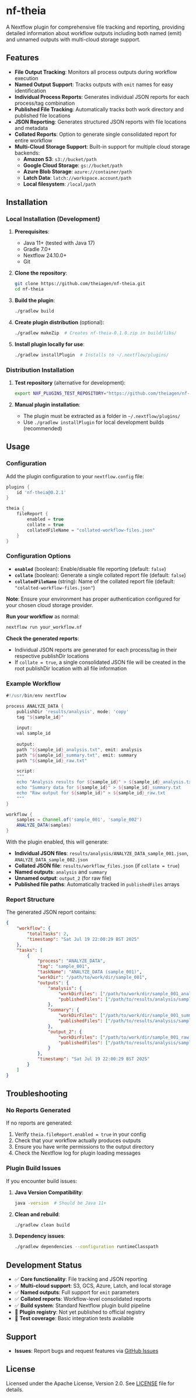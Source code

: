 # nf-theia

A Nextflow plugin for comprehensive file tracking and reporting, providing detailed information about workflow outputs including both named (emit) and unnamed outputs with multi-cloud storage support.

## Features

- **File Output Tracking**: Monitors all process outputs during workflow execution
- **Named Output Support**: Tracks outputs with `emit` names for easy identification
- **Individual Process Reports**: Generates individual JSON reports for each process/tag combination
- **Published File Tracking**: Automatically tracks both work directory and published file locations
- **JSON Reporting**: Generates structured JSON reports with file locations and metadata
- **Collated Reports**: Option to generate single consolidated report for entire workflow
- **Multi-Cloud Storage Support**: Built-in support for multiple cloud storage backends:
  - **Amazon S3**: `s3://bucket/path`
  - **Google Cloud Storage**: `gs://bucket/path`  
  - **Azure Blob Storage**: `azure://container/path`
  - **Latch Data**: `latch://workspace.account/path`
  - **Local filesystem**: `/local/path`

## Installation

### Local Installation (Development)

1. **Prerequisites**:
   - Java 11+ (tested with Java 17)
   - Gradle 7.0+
   - Nextflow 24.10.0+
   - Git

2. **Clone the repository**:
   ```bash
   git clone https://github.com/theiagen/nf-theia.git
   cd nf-theia
   ```

3. **Build the plugin**:
   ```bash
   ./gradlew build
   ```

4. **Create plugin distribution** (optional):
   ```bash
   ./gradlew makeZip  # Creates nf-theia-0.1.0.zip in build/libs/
   ```

5. **Install plugin locally for use**:
   ```bash
   ./gradlew installPlugin  # Installs to ~/.nextflow/plugins/
   ```

### Distribution Installation

1. **Test repository** (alternative for development):

   ```bash
   export NXF_PLUGINS_TEST_REPOSITORY="https://github.com/theiagen/nf-theia/releases/download/v0.2.1/nf-theia-0.2.1-meta.json"
   ```

2. **Manual plugin installation**:
   - The plugin must be extracted as a folder in `~/.nextflow/plugins/`
   - Use `./gradlew installPlugin` for local development builds (recommended)

## Usage

### Configuration

Add the plugin configuration to your `nextflow.config` file:

```groovy
plugins {
    id 'nf-theia@0.2.1'
}

theia {
    fileReport {
        enabled = true
        collate = true
        collatedFileName = "collated-workflow-files.json"
    }
}
```

### Configuration Options

- **`enabled`** (boolean): Enable/disable file reporting (default: `false`)
- **`collate`** (boolean): Generate a single collated report file (default: `false`)
- **`collatedFileName`** (string): Name of the collated report file (default: `"colalted-workflow-files.json"`)

**Note**: Ensure your environment has proper authentication configured for your chosen cloud storage provider.

**Run your workflow** as normal:
   ```bash
   nextflow run your_workflow.nf
   ```

**Check the generated reports**:
   - Individual JSON reports are generated for each process/tag in their respective publishDir locations
   - If `collate = true`, a single consolidated JSON file will be created in the root publishDir location with all file information

### Example Workflow

```groovy
#!/usr/bin/env nextflow

process ANALYZE_DATA {
    publishDir 'results/analysis', mode: 'copy'
    tag "${sample_id}"
    
    input:
    val sample_id
    
    output:
    path "${sample_id}_analysis.txt", emit: analysis
    path "${sample_id}_summary.txt", emit: summary
    path "${sample_id}_raw.txt"

    script:
    """
    echo "Analysis results for ${sample_id}" > ${sample_id}_analysis.txt
    echo "Summary data for ${sample_id}" > ${sample_id}_summary.txt
    echo "Raw output for ${sample_id}" > ${sample_id}_raw.txt
    """
}

workflow {
    samples = Channel.of('sample_001', 'sample_002')
    ANALYZE_DATA(samples)
}
```

With the plugin enabled, this will generate:
- **Individual JSON files**: `results/analysis/ANALYZE_DATA_sample_001.json`, `ANALYZE_DATA_sample_002.json`
- **Collated JSON file**: `results/workflow_files.json` (if `collate = true`)
- **Named outputs**: `analysis` and `summary` 
- **Unnamed output**: `output_2` (for raw file)
- **Published file paths**: Automatically tracked in `publishedFiles` arrays

### Report Structure

The generated JSON report contains:

```json
{
    "workflow": {
        "totalTasks": 2,
        "timestamp": "Sat Jul 19 22:00:29 BST 2025"
    },
    "tasks": [
        {
            "process": "ANALYZE_DATA",
            "tag": "sample_001",
            "taskName": "ANALYZE_DATA (sample_001)",
            "workDir": "/path/to/work/dir/sample_001",
            "outputs": {
                "analysis": {
                    "workDirFiles": ["/path/to/work/dir/sample_001_analysis.txt"],
                    "publishedFiles": ["/path/to/results/analysis/sample_001_analysis.txt"]
                },
                "summary": {
                    "workDirFiles": ["/path/to/work/dir/sample_001_summary.txt"],
                    "publishedFiles": ["/path/to/results/analysis/sample_001_summary.txt"]
                },
                "output_2": {
                    "workDirFiles": ["/path/to/work/dir/sample_001_raw.txt"],
                    "publishedFiles": ["/path/to/results/analysis/sample_001_raw.txt"]
                }
            },
            "timestamp": "Sat Jul 19 22:00:29 BST 2025"
        }
    ]
}
```

## Troubleshooting

### No Reports Generated

If no reports are generated:

1. Verify `theia.fileReport.enabled = true` in your config
2. Check that your workflow actually produces outputs
3. Ensure you have write permissions to the output directory
4. Check the Nextflow log for plugin loading messages

### Plugin Build Issues

If you encounter build issues:

1. **Java Version Compatibility**:
   ```bash
   java -version  # Should be Java 11+
   ```

2. **Clean and rebuild**:
   ```bash
   ./gradlew clean build
   ```

3. **Dependency issues**:
   ```bash
   ./gradlew dependencies --configuration runtimeClasspath
   ```

## Development Status

- ✅ **Core functionality**: File tracking and JSON reporting
- ✅ **Multi-cloud support**: S3, GCS, Azure, Latch, and local storage  
- ✅ **Named outputs**: Full support for `emit` parameters
- ✅ **Collated reports**: Workflow-level consolidated reports
- ✅ **Build system**: Standard Nextflow plugin build pipeline
- 🚧 **Plugin registry**: Not yet published to official registry
- 🚧 **Test coverage**: Basic integration tests available

## Support

- **Issues**: Report bugs and request features via [GitHub Issues](https://github.com/theiagen/nf-theia/issues)

## License

Licensed under the Apache License, Version 2.0. See [LICENSE](LICENSE) file for details.
